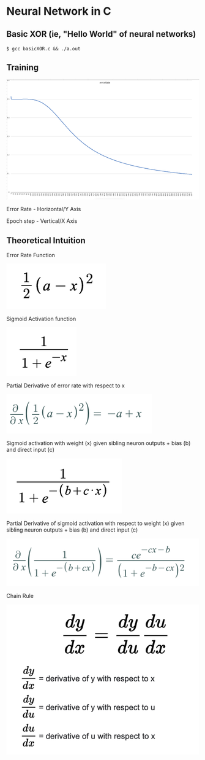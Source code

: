 # Neural Network in C

## Basic XOR (ie, "Hello World" of neural networks)

```console
$ gcc basicXOR.c && ./a.out
```

## Training

<img src='images/errorRateVsEpoch.png'/>

Error Rate - Horizontal/Y Axis

Epoch step - Vertical/X Axis

## Theoretical Intuition

Error Rate Function

<img src='images/errorRateFunction.png'>

Sigmoid Activation function

<img src='images/sigmoid.png'>

Partial Derivative of error rate with respect to x

<img src='images/partialDwrtX.png'>

Sigmoid activation with weight (x) given sibling neuron outputs + bias (b) and direct input (c)

<img src='images/sigmoidWithBiasAndInputWeight.png'>

Partial Derivative of sigmoid activation with respect to weight (x) given sibling neuron outputs + bias (b) and direct input (c)

<img src='images/partialDwrtXsigmoidWithBiasAndInputWeight.png'>

Chain Rule

<img src='images/chainRule.png'>